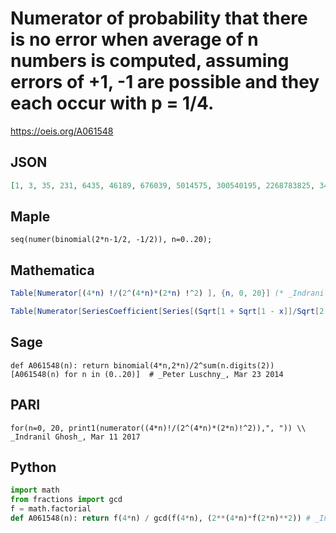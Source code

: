 # Numerator of probability that there is no error when average of n numbers is computed, assuming errors of \+1, \-1 are possible and they each occur with p \= 1/4\.
https://oeis.org/A061548
## JSON
```JSON
[1, 3, 35, 231, 6435, 46189, 676039, 5014575, 300540195, 2268783825, 34461632205, 263012370465, 8061900920775, 61989816618513, 956086325095055, 7391536347803839, 916312070471295267, 7113260368810144185, 110628135069209194801, 861577581086657669325, 26876802183334044115405]
```
## Maple
```Maple
seq(numer(binomial(2*n-1/2, -1/2)), n=0..20);
```
## Mathematica
```Mathematica
Table[Numerator[(4*n) !/(2^(4*n)*(2*n) !^2) ], {n, 0, 20}] (* _Indranil Ghosh_, Mar 11 2017 *)
```
```Mathematica
Table[Numerator[SeriesCoefficient[Series[(Sqrt[1 + Sqrt[1 - x]]/Sqrt[2 - 2* x]), {x, 0, n}], n]], {n, 0, 20}]. (* _Karol A. Penson_, Apr 16 2018 *)
```
## Sage
```Sage
def A061548(n): return binomial(4*n,2*n)/2^sum(n.digits(2))
[A061548(n) for n in (0..20)]  # _Peter Luschny_, Mar 23 2014
```
## PARI
```PARI
for(n=0, 20, print1(numerator((4*n)!/(2^(4*n)*(2*n)!^2)),", ")) \\ _Indranil Ghosh_, Mar 11 2017
```
## Python
```Python
import math
from fractions import gcd
f = math.factorial
def A061548(n): return f(4*n) / gcd(f(4*n), (2**(4*n)*f(2*n)**2)) # _Indranil Ghosh_, Mar 11 2017
```
